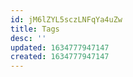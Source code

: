 ```yaml
---
id: jM6lZYL5sczLNFqYa4uZw
title: Tags
desc: ''
updated: 1634777947147
created: 1634777947147
---
```




